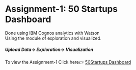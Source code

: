 <h1>Assignment-1: 50 Startups Dashboard</h1>
Done using IBM Cognos analytics with Watson <br>
Using the module of exploration and visualized.
<h5>Upload Data-> Exploration-> Visualization</h5>

To view the Assignment-1 Click here👉 [50Startups Dashboard](https://github.com/IBM-EPBL/IBM-Project-54082-1661588854/blob/main/ASSIGNMENT/TM3_SUBASH_M/ASSIGNMENT_1/SUBASH.M_ASSIGNMENT_1.pdf)
